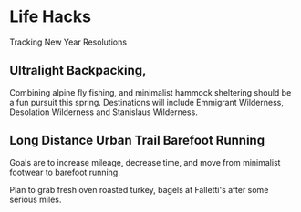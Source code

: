 # Life Hacks

Tracking New Year Resolutions

## Ultralight Backpacking, 

Combining alpine fly fishing, and minimalist hammock sheltering should be a fun pursuit this spring. 
Destinations will include Emmigrant Wilderness, Desolation Wilderness and Stanislaus Wilderness.

## Long Distance Urban Trail Barefoot Running

Goals are to increase mileage, decrease time, and move from minimalist footwear to barefoot running.

Plan to grab fresh oven roasted turkey, bagels at Falletti's after some serious miles.
